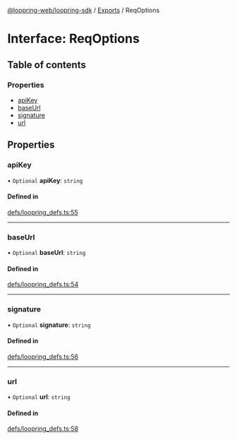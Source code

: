[@loopring-web/loopring-sdk](../README.md) / [Exports](../modules.md) / ReqOptions

# Interface: ReqOptions

## Table of contents

### Properties

- [apiKey](ReqOptions.md#apikey)
- [baseUrl](ReqOptions.md#baseurl)
- [signature](ReqOptions.md#signature)
- [url](ReqOptions.md#url)

## Properties

### apiKey

• `Optional` **apiKey**: `string`

#### Defined in

[defs/loopring_defs.ts:55](https://github.com/Loopring/loopring_sdk/blob/81e0b16/src/defs/loopring_defs.ts#L55)

___

### baseUrl

• `Optional` **baseUrl**: `string`

#### Defined in

[defs/loopring_defs.ts:54](https://github.com/Loopring/loopring_sdk/blob/81e0b16/src/defs/loopring_defs.ts#L54)

___

### signature

• `Optional` **signature**: `string`

#### Defined in

[defs/loopring_defs.ts:56](https://github.com/Loopring/loopring_sdk/blob/81e0b16/src/defs/loopring_defs.ts#L56)

___

### url

• `Optional` **url**: `string`

#### Defined in

[defs/loopring_defs.ts:58](https://github.com/Loopring/loopring_sdk/blob/81e0b16/src/defs/loopring_defs.ts#L58)

